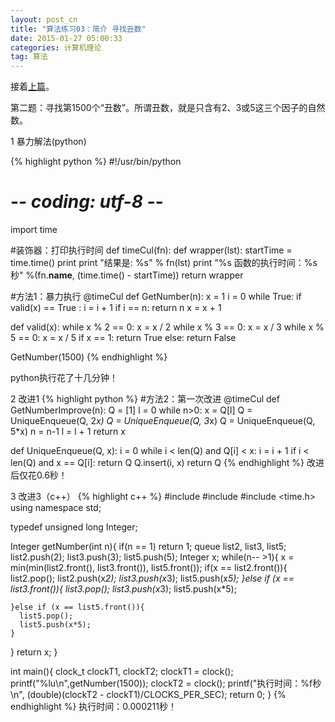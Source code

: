```yaml
---
layout: post_cn
title: "算法练习03：简介 寻找丑数"
date: 2015-01-27 05:00:33
categories: 计算机理论
tag: 算法
---
```


接着[上篇](/cn/%E8%AE%A1%E7%AE%97%E6%9C%BA%E7%90%86%E8%AE%BA/2015/01/27/cn-Algorithms02.html)。

第二题：寻找第1500个“丑数”。所谓丑数，就是只含有2、3或5这三个因子的自然数。

1 暴力解法(python)

  {% highlight python %}
#!/usr/bin/python
# -*- coding: utf-8 -*- 

import time

#装饰器：打印执行时间
def timeCul(fn):
  def wrapper(lst):
    startTime = time.time()
    print 
    print "结果是: %s" % fn(lst) 
    print "%s 函数的执行时间：%s秒" %(fn.__name__, (time.time() - startTime))
  return wrapper

#方法1：暴力执行
@timeCul
def GetNumber(n):
  x = 1
  i = 0
  while True:
    if valid(x) == True :
      i = i + 1
      if i == n:
        return n
    x = x + 1


def valid(x):
  while x % 2 == 0:
    x = x / 2
  while x % 3 == 0:
    x = x / 3
  while x % 5 == 0:
    x = x / 5
  if x == 1:
    return True
  else:
    return False

GetNumber(1500)
  {% endhighlight %} 

python执行花了十几分钟！

2 改进1
  {% highlight python %}
#方法2：第一次改进
@timeCul
def GetNumberImprove(n):
  Q = [1]
  l = 0
  while n>0:
    x = Q[l]
    Q = UniqueEnqueue(Q, 2*x)
    Q = UniqueEnqueue(Q, 3*x)
    Q = UniqueEnqueue(Q, 5*x)
    n = n-1
    l = l + 1
  return x


def UniqueEnqueue(Q, x):
  i = 0
  while i < len(Q) and Q[i] < x:
    i = i + 1
  if i < len(Q) and x == Q[i]:
    return Q
  Q.insert(i, x)
  return Q
  {% endhighlight %} 
改进后仅花0.6秒！

3 改进3（c++）
  {% highlight c++ %}
#include <iostream>
#include <queue> 
#include <time.h>
using namespace std;

typedef unsigned long Integer;

Integer getNumber(int n){
  if(n == 1)
    return 1;
  queue<Integer> list2, list3, list5;
  list2.push(2);
  list3.push(3);
  list5.push(5);
  Integer x;
  while(n-- >1){
    x = min(min(list2.front(), list3.front()), list5.front());
    if(x == list2.front()){
      list2.pop();
      list2.push(x*2);
      list3.push(x*3);
      list5.push(x*5);
    }else if (x == list3.front()){
      list3.pop();
      list3.push(x*3);
      list5.push(x*5);

    }else if (x == list5.front()){
      list5.pop();
      list5.push(x*5);
    }
  }
  return x;
}

int main(){
  clock_t clockT1, clockT2;
  clockT1 = clock();
  printf("%lu\n",getNumber(1500));
  clockT2 = clock();
  printf("执行时间：%f秒\n",
                (double)(clockT2 - clockT1)/CLOCKS_PER_SEC);
  return 0;
}
  {% endhighlight %} 
执行时间：0.000211秒！

